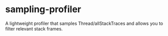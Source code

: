 # sampling-profiler

A lightweight profiler that samples Thread/allStackTraces and allows you to filter relevant stack frames.
